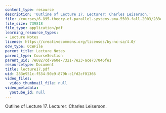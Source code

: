 ```yaml
---
content_type: resource
description: 'Outline of Lecture 17. Lecturer: Charles Leiserson.'
file: /courses/6-895-theory-of-parallel-systems-sma-5509-fall-2003/283e951cf53450e9879bc1fd2cf01366_lecture17.pdf
file_size: 739818
file_type: application/pdf
learning_resource_types:
- Lecture Notes
license: https://creativecommons.org/licenses/by-nc-sa/4.0/
ocw_type: OCWFile
parent_title: Lecture Notes
parent_type: CourseSection
parent_uid: 7e6827cd-960e-7321-7e23-ace737046fe1
resourcetype: Document
title: lecture17.pdf
uid: 283e951c-f534-50e9-879b-c1fd2cf01366
video_files:
  video_thumbnail_file: null
video_metadata:
  youtube_id: null
---
```

Outline of Lecture 17. Lecturer: Charles Leiserson.